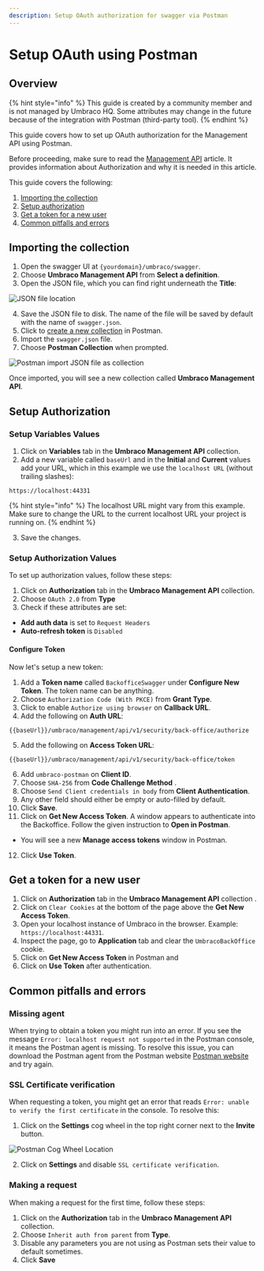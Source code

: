 ```yaml
---
description: Setup OAuth authorization for swagger via Postman
---
```


# Setup OAuth using Postman

## Overview

{% hint style="info" %}
This guide is created by a community member and is not managed by Umbraco HQ. Some attributes may change in the future because of the integration with Postman (third-party tool).
{% endhint %}

This guide covers how to set up OAuth authorization for the Management API using Postman.

Before proceeding, make sure to read the [Management API](./) article. It provides information about Authorization and why it is needed in this article.

This guide covers the following:

1. [Importing the collection](postman-setup-swagger.md#importing-the-collection)
2. [Setup authorization](postman-setup-swagger.md#setup-authorization)
3. [Get a token for a new user](postman-setup-swagger.md#get-a-token-for-a-new-user)
4. [Common pitfalls and errors](postman-setup-swagger.md#common-pitfalls-and-errors)

## Importing the collection

1. Open the swagger UI at `{yourdomain}/umbraco/swagger`.
2. Choose **Umbraco Management API** from **Select a definition**.
3. Open the JSON file, which you can find right underneath the **Title**:

![JSON file location](../images/postman-setup-swagger-json-file.png)

4. Save the JSON file to disk. The name of the file will be saved by default with the name of `swagger.json`.
5. Click to [create a new collection](https://learning.postman.com/docs/collections/using-collections/#creating-collections) in Postman.
6. Import the `swagger.json` file.
7. Choose **Postman Collection** when prompted.

![Postman import JSON file as collection](../images/postman-setup-swagger-import.png)

Once imported, you will see a new collection called **Umbraco Management API**.

## Setup Authorization

### Setup Variables Values

1. Click on **Variables** tab in the **Umbraco Management API** collection.
2. Add a new variable called `baseUrl` and in the **Initial** and **Current** values add your URL, which in this example we use the `localhost URL` (without trailing slashes):

```http
https://localhost:44331
```

{% hint style="info" %}
The localhost URL might vary from this example. Make sure to change the URL to the current localhost URL your project is running on.
{% endhint %}

3. Save the changes.

### Setup Authorization Values

To set up authorization values, follow these steps:

1. Click on **Authorization** tab in the **Umbraco Management API** collection.
2. Choose `OAuth 2.0` from **Type**
3. Check if these attributes are set:

* **Add auth data** is set to `Request Headers`
* **Auto-refresh token** is `Disabled`

#### Configure Token

Now let's setup a new token:

1. Add a **Token name** called `BackofficeSwagger` under **Configure New Token**. The token name can be anything.
2. Choose `Authorization Code (With PKCE)` from **Grant Type**.
3. Click to enable `Authorize using browser` on **Callback URL**.
4. Add the following on **Auth URL**:

```http
{{baseUrl}}/umbraco/management/api/v1/security/back-office/authorize
```

5. Add the following on **Access Token URL**:

```http
{{baseUrl}}/umbraco/management/api/v1/security/back-office/token
```

6. Add `umbraco-postman` on **Client ID**.
7. Choose `SHA-256` from **Code Challenge Method** .
8. Choose `Send Client credentials in body` from **Client Authentication**.
9. Any other field should either be empty or auto-filled by default.
10. Click **Save**.
11. Click on **Get New Access Token**. A window appears to authenticate into the Backoffice. Follow the given instruction to **Open in Postman**.

* You will see a new **Manage access tokens** window in Postman.

12. Click **Use Token**.

## Get a token for a new user

1. Click on **Authorization** tab in the **Umbraco Management API** collection .
2. Click on `Clear Cookies` at the bottom of the page above the **Get New Access Token**.
3. Open your localhost instance of Umbraco in the browser. Example: `https://localhost:44331`.
4. Inspect the page, go to **Application** tab and clear the `UmbracoBackOffice` cookie.
5. Click on **Get New Access Token** in Postman and
6. Click on **Use Token** after authentication.

## Common pitfalls and errors

### Missing agent

When trying to obtain a token you might run into an error. If you see the message `Error: localhost request not supported` in the Postman console, it means the Postman agent is missing. To resolve this issue, you can download the Postman agent from the Postman website [Postman website](https://www.postman.com/downloads/postman-agent/) and try again.

### SSL Certificate verification

When requesting a token, you might get an error that reads `Error: unable to verify the first certificate` in the console. To resolve this:

1. Click on the **Settings** cog wheel in the top right corner next to the **Invite** button.

![Postman Cog Wheel Location](../images/postman-setup-swagger-cog-wheel.png)

2. Click on **Settings** and disable `SSL certificate verification`.

### Making a request

When making a request for the first time, follow these steps:

1. Click on the **Authorization** tab in the **Umbraco Management API** collection.
2. Choose `Inherit auth from parent` from **Type**.
3. Disable any parameters you are not using as Postman sets their value to default sometimes.
4. Click **Save**
